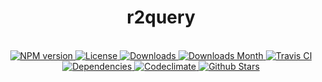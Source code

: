 <h1 align="center">r2query</h1>

<div align="center">
  <strong></strong>
</div>

<br />

<div align="center">
  <!-- NPM version -->
  <a href="https://npmjs.org/package/r2query" target="_blank">
    <img src="https://img.shields.io/npm/v/r2query.svg" alt="NPM version" />
  </a>
  <!-- License -->
  <a href="https://npmjs.org/package/r2query" target="_blank">
    <img src="https://img.shields.io/npm/l/r2query.svg" alt="License" />
  </a>
  <!-- Downloads -->
  <a href="https://npmjs.org/package/r2query" target="_blank">
    <img src="https://img.shields.io/npm/dt/r2query.svg" alt="Downloads" />
  </a>
  <!-- Downloads Month -->
  <a href="https://npmjs.org/package/r2query" target="_blank">
    <img src="https://img.shields.io/npm/dm/r2query.svg" alt="Downloads Month" />
  </a>
  <!-- Travis CI -->
  <a href="https://travis-ci.org/r2js/r2query" target="_blank">
    <img src="https://img.shields.io/travis/r2js/r2query.svg" alt="Travis CI" />
  </a>
  <!-- Dependencies -->
  <a href="https://david-dm.org/r2js/r2query" target="_blank">
    <img src="https://img.shields.io/david/r2js/r2query.svg" alt="Dependencies" />
  </a>
  <!-- Codeclimate -->
  <a href="https://codeclimate.com/github/r2js/r2query" target="_blank">
    <img src="https://img.shields.io/codeclimate/github/r2js/r2query.svg" alt="Codeclimate" />
  </a>
  <!-- Github Stars -->
  <a href="https://github.com/r2js/r2query" target="_blank">
    <img src="https://img.shields.io/github/stars/r2js/r2query.svg?label=%E2%98%85" alt="Github Stars" />
  </a>
</div>
